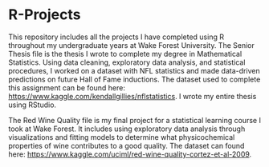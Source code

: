 # R-Projects
This repository includes all the projects I have completed using R throughout my undergraduate years at Wake Forest University.
The Senior Thesis file is the thesis I wrote to complete my degree in Mathematical Statistics. Using data cleaning, exploratory data analysis, and statistical procedures, I worked on a dataset with NFL statistics and made data-driven predictions on future Hall of Fame inductions. The dataset used to complete this assignment can be found here: https://www.kaggle.com/kendallgillies/nflstatistics. I wrote my entire thesis using RStudio.

The Red Wine Quality file is my final project for a statistical learning course I took at Wake Forest. It includes using exploratory data analysis through visualizations and fitting models to determine what physicochemical properties of wine contributes to a good quality. The dataset can found here: https://www.kaggle.com/uciml/red-wine-quality-cortez-et-al-2009. 
